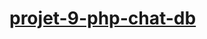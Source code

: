 # [projet-9-php-chat-db](https://github.com/becodeorg/BXLCentral/tree/master/Projects/9-php-chat-db)
